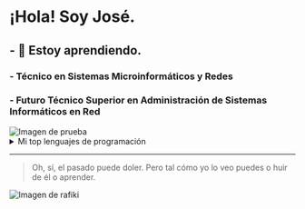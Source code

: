 # ¡Hola! Soy José.
## - 🌱 Estoy aprendiendo.
### - Técnico en Sistemas Microinformáticos y Redes
### - Futuro Técnico Superior en Administración de Sistemas Informáticos en Red
<picture>
 <img alt="Imagen de prueba" src="https://th.bing.com/th/id/OIP.mN_233nnbz7yu7nZwYoAEwHaFj?rs=1&pid=ImgDetMain">
</picture>

<details>
<summary>Mi top lenguajes de programación</summary>
 
| Rank | Lenguajes |
|-----:|-----------|
|     1| Bash      |
|     2| JavaScript|
|     3| CODE-2    |

</details>

---
> Oh, sí, el pasado puede doler. Pero tal cómo yo lo veo puedes o huir de él o aprender.
<picture>
 <img alt="Imagen de rafiki" src="https://th.bing.com/th/id/OIP.L2sguytxGlTcfeTniPIPbQHaEK?rs=1&pid=ImgDetMain">
</picture>
